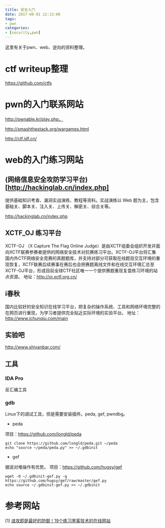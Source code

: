 ```yaml
---
title: 安全入门
date: 2017-08-01 22:13:00
tags:
- pwn
categories:
- [security,pwn]
---
```


这里有关于pwn、web、逆向的资料整理。
<!-- more -->

# ctf writeup整理

https://github.com/ctfs

# pwn的入门联系网站

http://pwnable.kr/play.php，

http://smashthestack.org/wargames.html

http://ctf.idf.cn/



# web的入门练习网站

## (网络信息安全攻防学习平台)[http://hackinglab.cn/index.php]

提供基础知识考查、漏洞实战演练、教程等资料。实战演练以 Web 题为主，包含基础关、脚本关、注入关、上传关、解密关、综合关等。

http://hackinglab.cn/index.php


## XCTF_OJ 练习平台

XCTF-OJ （X Capture The Flag Online Judge）是由XCTF组委会组织开发并面向XCTF联赛参赛者提供的网络安全技术对抗赛练习平台。XCTF-OJ平台将汇集国内外CTF网络安全竞赛的真题题库，并支持对部分可获取在线题目交互环境的重现恢复，XCTF联赛后续赛事在赛后也会把赛题离线文件和在线交互环境汇总至XCTF-OJ平台，形成目前全球CTF社区唯一一个提供赛题重现复盘练习环境的站点资源。 
地址：http://oj.xctf.org.cn/


## i春秋

国内比较好的安全知识在线学习平台，把复杂的操作系统、工具和网络环境完整的在网页进行重现，为学习者提供完全贴近实际环境的实验平台。 
地址：http://www.ichunqiu.com/main

## 实验吧

http://www.shiyanbar.com/


## 工具

### IDA Pro

反汇编工具

### gdb

Linux下的调试工具，但是需要安装插件。peda, gef, pwndbg。

- peda

项目：<https://github.com/longld/peda>

```
git clone https://github.com/longld/peda.git ~/peda
echo "source ~/peda/peda.py" >> ~/.gdbinit
```
- gef

据说对堆操作有优势。
项目：<https://github.com/hugsy/gef>
```
wget -O ~/.gdbinit-gef.py -q https://github.com/hugsy/gef/raw/master/gef.py
echo source ~/.gdbinit-gef.py >> ~/.gdbinit
```







# 参考网站

[1] [进攻即是最好的防御！19个练习黑客技术的在线网站](http://blog.csdn.net/AliMobileSecurity/article/details/53929049)